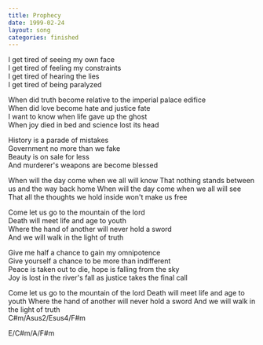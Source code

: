 ```yaml
---
title: Prophecy
date: 1999-02-24
layout: song
categories: finished
---
```

I get tired of seeing my own face  
I get tired of feeling my constraints  
I get tired of hearing the lies  
I get tired of being paralyzed  

When did truth become relative to the imperial palace edifice  
When did love become hate and justice fate  
I want to know when life gave up the ghost  
When joy died in bed and science lost its head

History is a parade of mistakes  
Government no more than we fake  
Beauty is on sale for less  
And murderer's weapons are become blessed

<div class="chorus">When will the day come when we all will know  
That nothing stands between us and the way back home  
When will the day come when we all will see  
That all the thoughts we hold inside won't make us free

Come let us go to the mountain of the lord  
Death will meet life and age to youth  
Where the hand of another will never hold a sword  
And we will walk in the light of truth</div>

Give me half a chance to gain my omnipotence  
Give yourself a chance to be more than indifferent  
Peace is taken out to die, hope is falling from the sky  
Joy is lost in the river's fall as justice takes the final call

<div class="chorus">Come let us go to the mountain of the lord  
Death will meet life and age to youth  
Where the hand of another will never hold a sword  
And we will walk in the light of truth</div>
<div class="chorus">C#m/Asus2/Esus4/F#m  

E/C#m/A/F#m</div>
